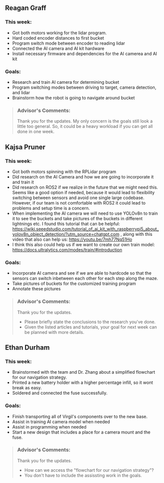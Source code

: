 ## Reagan Graff
### This week:
- Got both motors working for the lidar program.
- Hard coded encoder distances to first bucket
- Program switch mode between encoder to reading lidar
- Connected the AI camera and AI kit hardware
- Install necessary firmware and dependencies for the AI camerea and AI kit

### Goals:
- Research and train AI camera for determining bucket
- Program switching modes between driving to target, camera detection, and lidar
- Brainstorm how the robot is going to navigate around bucket

> ### Advisor's Comments:
> Thank you for the updates.
> My only concern is the goals still look a little too general.
> So, it could be a heavy workload if you can get all done in one week.

## Kajsa Pruner
### This week:
- Got both motors spinning with the RPLidar program
- Did research on the AI Camera and how we are going to incorporate it and train it
- Did research on ROS2 if we realize in the future that we might need this. Seems like a good option if needed, because it would lead to flexibility switching between sensors and avoid one single large codebase. However, if our team is not comfortable with ROS2 it could lead to problems and setup time is a concern.
- When implementing the AI camera we will need to use YOLOv8n to train it to see the buckets and take pictures of the buckets in different lightnings etc. I found this tutorial that can be helpful: https://wiki.seeedstudio.com/tutorial_of_ai_kit_with_raspberrypi5_about_yolov8n_object_detection/?utm_source=chatgpt.com , along with this video that also can help us: https://youtu.be/7mh77Nq51Ho
- I think this also could help us if we want to create our own train model: https://docs.ultralytics.com/modes/train/#introduction

### Goals:
- Incorporate AI camera and see if we are able to hardcode so that the sensors can switch inbetween each other for each step along the maze.
- Take pictures of buckets for the customized training program
- Annotate these pictures

> ### Advisor's Comments:
> Thank you for the updates.
> - Please briefly state the conclusions to the research you've done.
> - Given the listed articles and tutorials, your goal for next week can be planned with more details.

## Ethan Durham
### This week:
- Brainstormed with the team and Dr. Zhang about a simplified flowchart for our navigation strategy.
- Printed a new battery holder with a higher percentage infill, so it wont break as easy.
- Soldered and connected the fuse successfully.
### Goals:
- Finish transporting all of Virgil's components over to the new base.
- Assist in training AI camera model when needed
- Assist in programming when needed
- Start a new design that includes a place for a camera mount and the fuse.

> ### Advisor's Comments:
> Thank you for the updates.
> - How can we access the "flowchart for our navigation strategy"?
> - You don't have to include the assissting work in the goals. 
